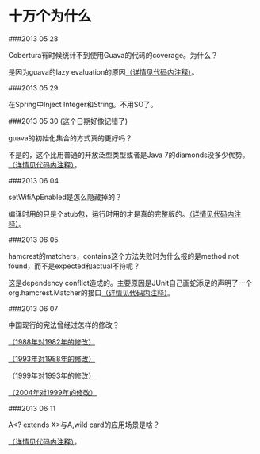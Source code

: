 十万个为什么
==========================

###2013 05 28

Cobertura有时候统计不到使用Guava的代码的coverage。为什么？

是因为guava的lazy evaluation的原因[（详情见代码内注释）](https://github.com/cuipengfei/DailyStackOverflowQuestion/blob/master/20130528%20Cobertura%20Guava/src/main/java/UseGuavaHere.java)。

###2013 05 29

在Spring中Inject Integer和String。不用SO了。

###2013 05 30 (这个日期好像记错了)

guava的初始化集合的方式真的更好吗？

不是的，这个比用普通的开放泛型类型或者是Java 7的diamonds没多少优势。[（详情见代码内注释）](https://github.com/cuipengfei/DailyStackOverflowQuestion/blob/master/20130530%20GuavaListInit/src/main/java/IsGuavaListInitBetter.java)。

###2013 06 04

setWifiApEnabled是怎么隐藏掉的？

编译时用的只是个stub包，运行时用的才是真的完整版的。[（详情见代码内注释）](https://github.com/cuipengfei/DailyStackOverflowQuestion/blob/master/20130604%20AndroidHiddenAPI/MyApplicationProject/MyApplication/src/main/java/TryToHideSomeAPI.java)。

###2013 06 05

hamcrest的matchers，contains这个方法失败时为什么报的是method not found，而不是expected和actual不符呢？

这是dependency conflict造成的。主要原因是JUnit自己画蛇添足的声明了一个org.hamcrest.Matcher的接口[（详情见代码内注释）](https://github.com/cuipengfei/DailyStackOverflowQuestion/blob/master/20130605%20HamcrestContainsMismatch/src/test/java/HamcrestContainsTest.java)。

###2013 06 07

中国现行的宪法曾经过怎样的修改？

[（1988年对1982年的修改）](https://github.com/cuipengfei/One-hundred-thousand-why/commit/553f44001cbe63bf72c5781d76c30c896c26dc60#20130528%20Cobertura%20Guava/src/main/resources/Constitution.txt)

[（1993年对1988年的修改）](https://github.com/cuipengfei/One-hundred-thousand-why/commit/11f5b300fb70d603bda05569c014eba44f249c95#20130528%20Cobertura%20Guava/src/main/resources/Constitution.txt)

[（1999年对1993年的修改）](https://github.com/cuipengfei/One-hundred-thousand-why/commit/6f4de4fba9bd3cf1368d616a8813a55cbe5e8d90#20130528%20Cobertura%20Guava/src/main/resources/Constitution.txt)

[（2004年对1999年的修改）](https://github.com/cuipengfei/One-hundred-thousand-why/commit/d681cc65bea99ec702c7cbcf150b783ac743cfc2#20130528%20Cobertura%20Guava/src/main/resources/Constitution.txt)

###2013 06 11

A<? extends X>与A<x>,wild card的应用场景是啥？

[（详情见代码内注释）](https://github.com/cuipengfei/One-hundred-thousand-why/blob/master/20130611JavaGenericsWildCard/src/TryWildCard.java)。
